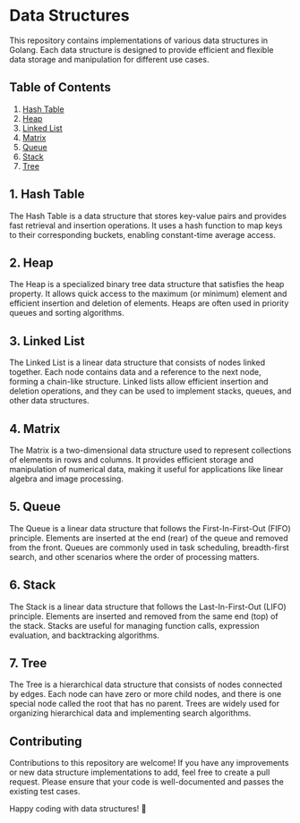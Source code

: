 # Data Structures

This repository contains implementations of various data structures in Golang. Each data structure is designed to provide efficient and flexible data storage and manipulation for different use cases.

## Table of Contents

1. [Hash Table](https://github.com/fakharzadehAmir/Data-Structures/tree/main/Hash%20Table)
2. [Heap](https://github.com/fakharzadehAmir/Data-Structures/tree/main/Heap)
3. [Linked List](https://github.com/fakharzadehAmir/Data-Structures/tree/main/Linked%20List)
4. [Matrix](https://github.com/fakharzadehAmir/Data-Structures/tree/main/Matrix)
5. [Queue](https://github.com/fakharzadehAmir/Data-Structures/tree/main/Queue)
6. [Stack](https://github.com/fakharzadehAmir/Data-Structures/tree/main/Stack)
7. [Tree](https://github.com/fakharzadehAmir/Data-Structures/tree/main/Tree)
  

## 1. Hash Table

The Hash Table is a data structure that stores key-value pairs and provides fast retrieval and insertion operations. It uses a hash function to map keys to their corresponding buckets, enabling constant-time average access.

## 2. Heap

The Heap is a specialized binary tree data structure that satisfies the heap property. It allows quick access to the maximum (or minimum) element and efficient insertion and deletion of elements. Heaps are often used in priority queues and sorting algorithms.

## 3. Linked List

The Linked List is a linear data structure that consists of nodes linked together. Each node contains data and a reference to the next node, forming a chain-like structure. Linked lists allow efficient insertion and deletion operations, and they can be used to implement stacks, queues, and other data structures.

## 4. Matrix

The Matrix is a two-dimensional data structure used to represent collections of elements in rows and columns. It provides efficient storage and manipulation of numerical data, making it useful for applications like linear algebra and image processing.

## 5. Queue

The Queue is a linear data structure that follows the First-In-First-Out (FIFO) principle. Elements are inserted at the end (rear) of the queue and removed from the front. Queues are commonly used in task scheduling, breadth-first search, and other scenarios where the order of processing matters.

## 6. Stack

The Stack is a linear data structure that follows the Last-In-First-Out (LIFO) principle. Elements are inserted and removed from the same end (top) of the stack. Stacks are useful for managing function calls, expression evaluation, and backtracking algorithms.

## 7. Tree

The Tree is a hierarchical data structure that consists of nodes connected by edges. Each node can have zero or more child nodes, and there is one special node called the root that has no parent. Trees are widely used for organizing hierarchical data and implementing search algorithms.


## Contributing

Contributions to this repository are welcome! If you have any improvements or new data structure implementations to add, feel free to create a pull request. Please ensure that your code is well-documented and passes the existing test cases.


Happy coding with data structures! 🚀